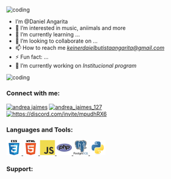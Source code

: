 <img src="https://www.conceptseating.com/wp-content/uploads/2021/01/Market-Programming-Banner.jpg" align="center" alt= "coding"  width="900" > 
  
- I’m @Daniel Angarita
- 👀 I’m interested in music, aniimals and more
- 🌱 I’m currently learning ...
- 💞️ I’m looking to collaborate on ...
- 📫 How to reach me *keinerdaielbutistaangarita@gmail.com*
- ⚡ Fun fact: ...
- 🔭 I’m currently working on *Institucional program*

<img src="https://i.pinimg.com/originals/eb/50/87/eb50875a68b04b0480fa929af2c7547c.gif" align="rigth" alt= "coding"  width="500" >
  

<h3 align="left">Connect with me:</h3>
<p align="left">
<a href="https://fb.com/andrea jaimes" target="blank"><img align="center" src="https://raw.githubusercontent.com/rahuldkjain/github-profile-readme-generator/master/src/images/icons/Social/facebook.svg" alt="andrea jaimes" height="30" width="40" /></a>
<a href="https://instagram.com/andrea_jaimes_127" target="blank"><img align="center" src="https://raw.githubusercontent.com/rahuldkjain/github-profile-readme-generator/master/src/images/icons/Social/instagram.svg" alt="andrea_jaimes_127" height="30" width="40" /></a>
<a href="https://discord.gg/https://discord.com/invite/mpudhRX6" target="blank"><img align="center" src="https://raw.githubusercontent.com/rahuldkjain/github-profile-readme-generator/master/src/images/icons/Social/discord.svg" alt="https://discord.com/invite/mpudhRX6" height="30" width="40" /></a>
</p>

<h3 align="left">Languages and Tools:</h3>
<p align="left"> <a href="https://www.w3schools.com/css/" target="_blank" rel="noreferrer"> <img src="https://raw.githubusercontent.com/devicons/devicon/master/icons/css3/css3-original-wordmark.svg" alt="css3" width="40" height="40"/> </a> <a href="https://www.w3.org/html/" target="_blank" rel="noreferrer"> <img src="https://raw.githubusercontent.com/devicons/devicon/master/icons/html5/html5-original-wordmark.svg" alt="html5" width="40" height="40"/> </a> <a href="https://developer.mozilla.org/en-US/docs/Web/JavaScript" target="_blank" rel="noreferrer"> <img src="https://raw.githubusercontent.com/devicons/devicon/master/icons/javascript/javascript-original.svg" alt="javascript" width="40" height="40"/> </a> <a href="https://www.php.net" target="_blank" rel="noreferrer"> <img src="https://raw.githubusercontent.com/devicons/devicon/master/icons/php/php-original.svg" alt="php" width="40" height="40"/> </a> <a href="https://www.postgresql.org" target="_blank" rel="noreferrer"> <img src="https://raw.githubusercontent.com/devicons/devicon/master/icons/postgresql/postgresql-original-wordmark.svg" alt="postgresql" width="40" height="40"/> </a> <a href="https://www.python.org" target="_blank" rel="noreferrer"> <img src="https://raw.githubusercontent.com/devicons/devicon/master/icons/python/python-original.svg" alt="python" width="40" height="40"/> </a> </p>

<h3 align="left">Support:</h3>
